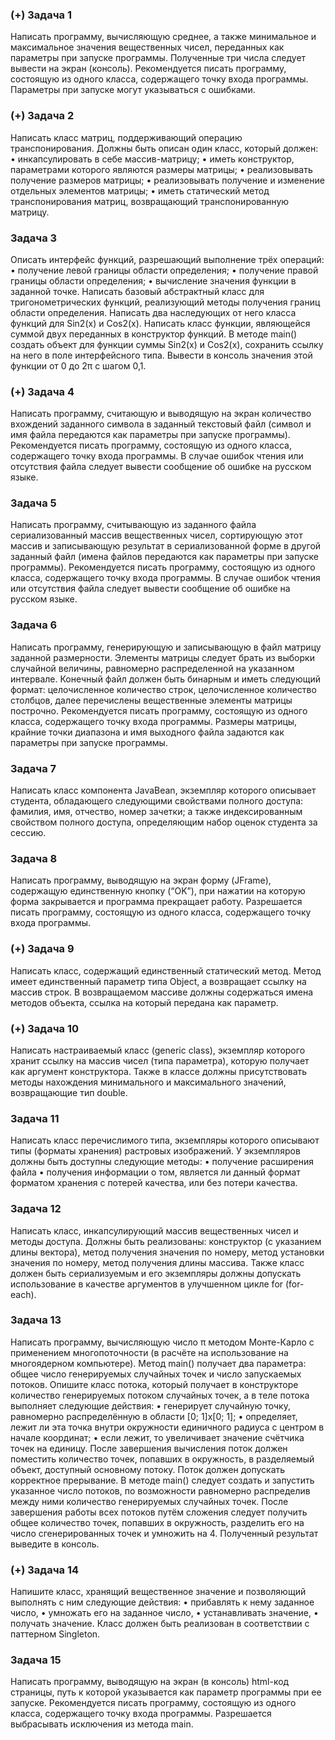 ### (+) Задача 1
Написать программу, вычисляющую среднее, а также минимальное и максимальное значения вещественных чисел, переданных как параметры при запуске программы. Полученные три числа следует вывести на экран (консоль).
Рекомендуется писать программу, состоящую из одного класса, содержащего точку входа программы. Параметры при запуске могут указываться с ошибками.


### (+) Задача 2
Написать класс матриц, поддерживающий операцию транспонирования.
Должны быть описан один класс, который должен:
    • инкапсулировать в себе массив-матрицу;
    • иметь конструктор, параметрами которого являются размеры матрицы;
    • реализовывать получение размеров матрицы;
    • реализовывать получение и изменение отдельных элементов матрицы;
    • иметь статический метод транспонирования матриц, возвращающий транспонированную матрицу.


### Задача 3
Описать интерфейс функций, разрешающий выполнение трёх операций:
    • получение левой границы области определения;
    • получение правой границы области определения;
    • вычисление значения функции в заданной точке.
Написать базовый абстрактный класс для тригонометрических функций, реализующий методы получения границ области определения.
Написать два наследующих от него класса функций для Sin2(x) и Cos2(x).
Написать класс функции, являющейся суммой двух переданных в конструктор функций.
В методе main() создать объект для функции суммы Sin2(x) и Cos2(x), сохранить ссылку на него в поле интерфейсного типа. Вывести в консоль значения этой функции от 0 до 2π с шагом 0,1.


### (+) Задача 4
Написать программу, считающую и выводящую на экран количество вхождений заданного символа в заданный текстовый файл (символ и имя файла передаются как параметры при запуске программы).
Рекомендуется писать программу, состоящую из одного класса, содержащего точку входа программы. В случае ошибок чтения или отсутствия файла следует вывести сообщение об ошибке на русском языке.


### Задача 5
Написать программу, считывающую из заданного файла сериализованный массив вещественных чисел, сортирующую этот массив и записывающую результат в сериализованной форме в другой заданный файл (имена файлов передаются как параметры при запуске программы).
Рекомендуется писать программу, состоящую из одного класса, содержащего точку входа программы. В случае ошибок чтения или отсутствия файла следует вывести сообщение об ошибке на русском языке.


### Задача 6
Написать программу, генерирующую и записывающую в файл матрицу заданной размерности. Элементы матрицы следует брать из выборки случайной величины, равномерно распределенной на указанном интервале. Конечный файл должен быть бинарным и иметь следующий формат: целочисленное количество строк, целочисленное количество столбцов, далее перечислены вещественные элементы матрицы построчно.
Рекомендуется писать программу, состоящую из одного класса, содержащего точку входа программы. Размеры матрицы, крайние точки диапазона и имя выходного файла задаются как параметры при запуске программы.


### Задача 7
Написать класс компонента JavaBean, экземпляр которого описывает студента, обладающего следующими свойствами полного доступа: фамилия, имя, отчество, номер зачетки; а также индексированным свойством полного доступа, определяющим набор оценок студента за сессию.


### Задача 8
Написать программу, выводящую на экран форму (JFrame), содержащую единственную кнопку (“OK”), при нажатии на которую форма закрывается и программа прекращает работу.
Разрешается писать программу, состоящую из одного класса, содержащего точку входа программы.


### (+) Задача 9
Написать класс, содержащий единственный статический метод. Метод имеет единственный параметр типа Object, а возвращает ссылку на массив строк. В возвращаемом массиве должны содержаться имена методов объекта, ссылка на который передана как параметр.


### (+) Задача 10
Написать настраиваемый класс (generic class), экземпляр которого хранит ссылку на массив чисел (типа параметра), которую получает как аргумент конструктора. Также в классе должны присутствовать методы нахождения минимального и максимального значений, возвращающие тип double.


### Задача 11
Написать класс перечислимого типа, экземпляры которого описывают типы (форматы хранения) растровых изображений. У экземпляров должны быть доступны следующие методы:
•	получение расширения файла
•	получения информации о том, является ли данный формат форматом хранения с потерей качества, или без потери качества.


### Задача 12
Написать класс, инкапсулирующий массив вещественных чисел и методы доступа. Должны быть реализованы: конструктор (с указанием длины вектора), метод получения значения по номеру, метод установки значения по номеру, метод получения длины массива. Также класс должен быть сериализуемым и его экземпляры должны допускать использование в качестве аргументов в улучшенном цикле for (for-each).


### Задача 13
Написать программу, вычисляющую число π методом Монте-Карло с применением многопоточности (в расчёте на использование на многоядерном компьютере).
Метод main() получает два параметра: общее число генерируемых случайных точек и число запускаемых потоков.
Опишите класс потока, который получает в конструкторе количество генерируемых потоком случайных точек, а в теле потока выполняет следующие действия:
    • генерирует случайную точку, равномерно распределённую в области 
[0; 1]x[0; 1];
    • определяет, лежит ли эта точка внутри окружности единичного радиуса с центром в начале координат;
    • если лежит, то увеличивает значение счётчика точек на единицу.
После завершения вычисления поток должен поместить количество точек, попавших в окружность, в разделяемый объект, доступный основному потоку. Поток должен допускать корректное прерывание.
В методе main() следует создать и запустить указанное число потоков, по возможности равномерно распределив между ними количество генерируемых случайных точек.
После завершения работы всех потоков путём сложения следует получить общее количество точек, попавших в окружность, разделить его на число сгенерированных точек и умножить на 4. Полученный результат выведите в консоль.


### (+) Задача 14
Напишите класс, хранящий вещественное значение и позволяющий выполнять с ним следующие действия:
    • прибавлять к нему заданное число,
    • умножать его на заданное число,
    • устанавливать значение,
    • получать значение.
Класс должен быть реализован в соответствии с паттерном Singleton.


### Задача 15
Написать программу, выводящую на экран (в консоль) html-код страницы, путь к которой указывается как параметр программы при ее запуске.
Рекомендуется писать программу, состоящую из одного класса, содержащего точку входа программы. Разрешается выбрасывать исключения из метода main.
